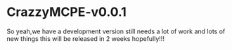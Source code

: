 # CrazzyMCPE-v0.0.1
So yeah,we have a development version still needs a lot of work and lots of new things this will be released in 2 weeks hopefully!!!
